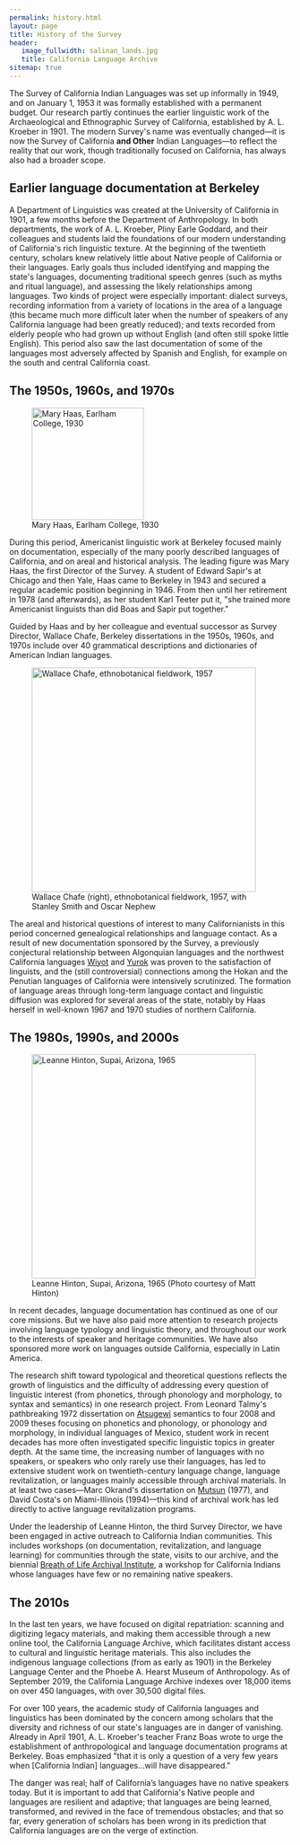```yaml
---
permalink: history.html
layout: page
title: History of the Survey
header:
   image_fullwidth: salinan_lands.jpg
   title: California Language Archive
sitemap: true
---
```


The Survey of California Indian Languages was set up informally in 1949, and on January 1, 1953 it was formally established with a permanent budget. Our research partly continues the earlier linguistic work of the Archaeological and Ethnographic Survey of California, established by A. L. Kroeber in 1901. The modern Survey's name was eventually changed&mdash;it is now the Survey of California <strong>and Other</strong> Indian Languages&mdash;to reflect the reality that our work, though traditionally focused on California, has always also had a broader scope.

## Earlier language documentation at Berkeley

A Department of Linguistics was created at the University of California in 1901, a few months before the Department of Anthropology. In both departments, the work of A. L. Kroeber, Pliny Earle Goddard, and their colleagues and students laid the foundations of our modern understanding of California's rich linguistic texture. At the beginning of the twentieth century, scholars knew relatively little about Native people of California or their languages. Early goals thus included identifying and mapping the state's languages, documenting traditional speech genres (such as myths and ritual language), and assessing the likely relationships among languages. Two kinds of project were especially important: dialect surveys, recording information from a variety of locations in the area of a language (this became much more difficult later when the number of speakers of any California language had been greatly reduced); and texts recorded from elderly people who had grown up without English (and often still spoke little English). This period also saw the last documentation of some of the languages most adversely affected by Spanish and English, for example on the south and central California coast.

## The 1950s, 1960s, and 1970s

<div class="between_images">
<figure>
  <img src="{{site.url}}/images/mary-haas-1930.jpg" alt="Mary Haas, Earlham College, 1930" style="width:200px;"/>
  <figcaption class="caption"> Mary Haas, Earlham College, 1930</figcaption>
</figure>
</div>


During this period, Americanist linguistic work at Berkeley focused mainly on documentation, especially of the many poorly described languages of California, and on areal and historical analysis. The leading figure was Mary Haas, the first Director of the Survey. A student of Edward Sapir's at Chicago and then Yale, Haas came to Berkeley in 1943 and secured a regular academic position beginning in 1946. From then until her retirement in 1978 (and afterwards), as her student Karl Teeter put it, "she trained more Americanist linguists than did Boas and Sapir put together."

Guided by Haas and by her colleague and eventual successor as Survey Director, Wallace Chafe, Berkeley dissertations in the 1950s, 1960s, and 1970s include over 40 grammatical descriptions and dictionaries of American Indian languages.

<div class="between_images">
<figure>
  <img src="{{site.url}}/images/wallace-chafe-1957.jpg" alt="Wallace Chafe, ethnobotanical fieldwork, 1957" style="width:400px;"/>
  <figcaption class="caption"> Wallace Chafe (right), ethnobotanical fieldwork, 1957, with Stanley Smith and Oscar Nephew</figcaption>
</figure>
 </div>

The areal and historical questions of interest to many Californianists in this period concerned genealogical relationships and language contact. As a result of new documentation sponsored by the Survey, a previously conjectural relationship between Algonquian languages and the northwest California languages [Wiyot](languages/wiyot.html) and [Yurok](languages/yurok.html) was proven to the satisfaction of linguists, and the (still controversial) connections among the Hokan and the Penutian languages of California were intensively scrutinized. The formation of language areas through long-term language contact and linguistic diffusion was explored for several areas of the state, notably by Haas herself in well-known 1967 and 1970 studies of northern California.

## The 1980s, 1990s, and 2000s

<div class="between_images">
<figure>
  <img src="{{site.url}}/images/leanne-hinton-1965.jpg" alt="Leanne Hinton, Supai, Arizona, 1965" style="width:400px;">
  <figcaption class="caption">Leanne Hinton, Supai, Arizona, 1965 (Photo courtesy of Matt Hinton)</figcaption>
</figure>
   </div>

In recent decades, language documentation has continued as one of our core missions. But we have also paid more attention to research projects involving language typology and linguistic theory, and throughout our work to the interests of speaker and heritage communities. We have also sponsored more work on languages outside California, especially in Latin America.

The research shift toward typological and theoretical questions reflects the growth of linguistics and the difficulty of addressing every question of linguistic interest (from phonetics, through phonology and morphology, to syntax and semantics) in one research project. From Leonard Talmy's pathbreaking 1972 dissertation on [Atsugewi](languages/atsugewi.html) semantics to four 2008 and 2009 theses focusing on phonetics and phonology, or phonology and morphology, in individual languages of Mexico, student work in recent decades has more often investigated specific linguistic topics in greater depth. At the same time, the increasing number of languages with no speakers, or speakers who only rarely use their languages, has led to extensive student work on twentieth-century language change, language revitalization, or languages mainly accessible through archival materials. In at least two cases&mdash;Marc Okrand's dissertation on [Mutsun](languages/mutsun.html) (1977), and David Costa's on Miami-Illinois (1994)&mdash;this kind of archival work has led directly to active language revitalization programs.

Under the leadership of Leanne Hinton, the third Survey Director, we have been engaged in active outreach to California Indian communities. This includes workshops (on documentation, revitalization, and language learning) for communities through the state, visits to our archive, and the biennial [Breath of Life Archival Institute](https://aicls.org/breath-of-life-institute), a workshop for California Indians whose languages have few or no remaining native speakers.

## The 2010s

In the last ten years, we have focused on digital repatriation: scanning and digitizing legacy materials, and making them accessible through a new online tool, the California Language Archive, which facilitates distant access to cultural and linguistic heritage materials. This also includes the indigenous language collections (from as early as 1901) in the Berkeley Language Center and the Phoebe A. Hearst Museum of Anthropology. As of September 2019, the California Language Archive indexes over 18,000 items on over 450 languages, with over 30,500 digital files.

For over 100 years, the academic study of California languages and linguistics has been dominated by the concern among scholars that the diversity and richness of our state's languages are in danger of vanishing. Already in April 1901, A. L. Kroeber's teacher Franz Boas wrote to urge the establishment of anthropological and language documentation programs at Berkeley. Boas emphasized "that it is only a question of a very few years when [California Indian] languages…will have disappeared."

The danger was real; half of California’s languages have no native speakers today. But it is important to add that California's Native people and languages are resilient and adaptive; that languages are being learned, transformed, and revived in the face of tremendous obstacles; and that so far, every generation of scholars has been wrong in its prediction that California languages are on the verge of extinction.

<!--
<table>
  <caption>Survey Directors</caption>
  <colgroup>
    <col span="1" style="width: 50%;">
    <col span="1" style="width: 50%;">
  </colgroup>
  <thead>
    <tr>
      <th>Director</th>
      <th>Years</th>
    </tr>
  </thead>
  <tbody>
    <tr>
      <td>Mary R. Haas</td>
      <td>1953-1975</td>
    </tr>
    <tr>
      <td>Wallace Chafe</td>
      <td>1975-1986</td>
    </tr>
    <tr>
      <td>Leanne Hinton</td>
      <td>1978-2007 (co-director 1978-1986)</td>
    </tr>
    <tr>
      <td>Andrew Garrett</td>
      <td>2007-</td>
    </tr>
  </tbody>
</table>
-->
